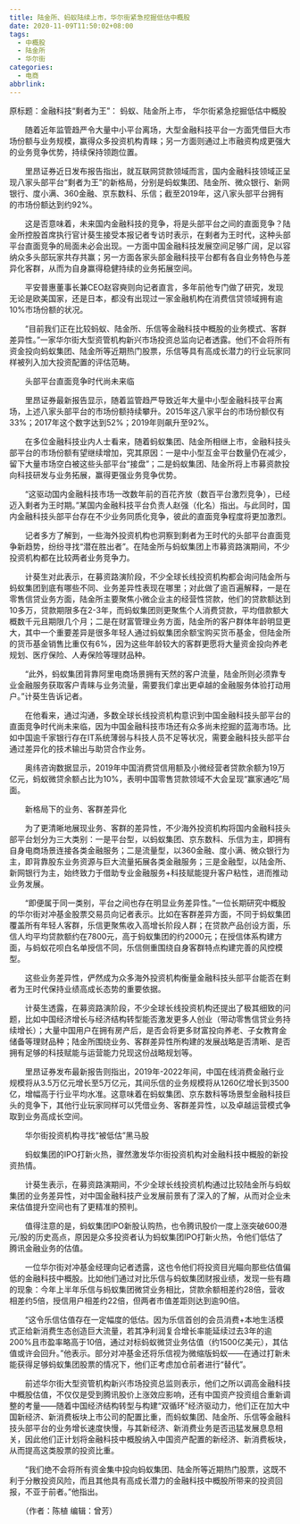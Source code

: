 ```yaml
---
title: 陆金所、蚂蚁陆续上市，华尔街紧急挖掘低估中概股
date: 2020-11-09T11:50:02+08:00
tags:
  - 中概股
  - 陆金所
  - 华尔街
categories:
  - 电商
abbrlink:
---
```


原标题：金融科技“剩者为王”： 蚂蚁、陆金所上市， 华尔街紧急挖掘低估中概股

　　随着近年监管趋严令大量中小平台离场，大型金融科技平台一方面凭借巨大市场份额与业务规模，赢得众多投资机构青睐；另一方面则通过上市融资构成更强大的业务竞争优势，持续保持领跑位置。

　　里昂证券近日发布报告指出，就互联网贷款领域而言，国内金融科技领域正呈现八家头部平台“剩者为王”的新格局，分别是蚂蚁集团、陆金所、微众银行、新网银行、度小满、360金融、京东数科、乐信；截至2019年，这八家头部平台拥有的市场份额达到约92%。

　　这是否意味着，未来国内金融科技的竞争，将是头部平台之间的直面竞争？陆金所控股首席执行官计葵生接受本报记者专访时表示，在剩者为王时代，这种头部平台直面竞争的局面未必会出现。一方面中国金融科技发展空间足够广阔，足以容纳众多头部玩家共存共赢；另一方面各家头部金融科技平台都有各自业务特色与差异化客群，从而为自身赢得稳健持续的业务拓展空间。

　　平安普惠董事长兼CEO赵容奭则向记者直言，多年前他专门做了研究，发现无论是欧美国家，还是日本，都没有出现过一家金融机构在消费信贷领域拥有逾10%市场份额的状况。

　　“目前我们正在比较蚂蚁、陆金所、乐信等金融科技中概股的业务模式、客群差异性。”一家华尔街大型资管机构新兴市场投资总监向记者透露。他们不会将所有资金投向蚂蚁集团、陆金所等近期热门股票，乐信等具有高成长潜力的行业玩家同样被列入加大投资配置的评估范畴。

　　头部平台直面竞争时代尚未来临

　　里昂证券最新报告显示，随着监管趋严导致近年大量中小型金融科技平台离场，上述八家头部平台的市场份额持续攀升。2015年这八家平台的市场份额仅有33%；2017年这个数字达到52%；2019年则飙升至92%。

　　在多位金融科技业内人士看来，随着蚂蚁集团、陆金所相继上市，金融科技头部平台的市场份额有望继续增加，究其原因：一是中小型互金平台数量仍在减少，留下大量市场空白被这些头部平台“接盘”；二是蚂蚁集团、陆金所将上市募资款投向科技研发与业务拓展，赢得更强业务竞争优势。

　　“这驱动国内金融科技市场一改数年前的百花齐放（数百平台激烈竞争），已经迈入剩者为王时期。”某国内金融科技平台负责人赵强（化名）指出。与此同时，国内金融科技头部平台存在不少业务同质化竞争，彼此的直面竞争程度将更加激烈。

　　记者多方了解到，一些海外投资机构也洞察到剩者为王时代的头部平台直面竞争新趋势，纷纷寻找“潜在胜出者”。在陆金所与蚂蚁集团上市募资路演期间，不少投资机构都在比较两者业务竞争力。

　　计葵生对此表示，在募资路演阶段，不少全球长线投资机构都会询问陆金所与蚂蚁集团到底有哪些不同、业务差异性表现在哪里；对此做了逾百遍解释，一是在零售信贷业务方面，陆金所主要聚焦小微企业主的经营性贷款，他们的贷款额达到10多万，贷款期限多在2-3年，而蚂蚁集团则更聚焦个人消费贷款，平均借款额大概数千元且期限几个月；二是在财富管理业务方面，陆金所的客户群体年龄明显更大，其中一个重要差异是很多年轻人通过蚂蚁集团余额宝购买货币基金，但陆金所的货币基金销售比重仅有6%，因为这些年龄较大的客群更愿将大量资金投向养老规划、医疗保险、人寿保险等理财品种。

　　“此外，蚂蚁集团背靠阿里电商场景拥有天然的客户流量，陆金所则必须靠专业金融服务获取客户青睐与业务流量，需要我们拿出更卓越的金融服务体验打动用户。”计葵生告诉记者。

　　在他看来，通过沟通，多数全球长线投资机构意识到中国金融科技头部平台的直面竞争时代尚未来临，因为中国金融科技市场还有众多尚未挖掘的蓝海市场。比如中国逾千家银行存在IT系统薄弱与科技人员不足等状况，需要金融科技头部平台通过差异化的技术输出与助贷合作业务。

　　奥纬咨询数据显示，2019年中国消费贷信用额及小微经营者贷款余额为19万亿元，蚂蚁微贷余额占比为10%，表明中国零售贷款领域不大会呈现“赢家通吃”局面。

　　新格局下的业务、客群差异化

　　为了更清晰地展现业务、客群的差异性，不少海外投资机构将国内金融科技头部平台划分为三大类别：一是平台型，以蚂蚁集团、京东数科、乐信为主，即拥有自身电商场景连接各类金融服务；二是流量型，以360金融、度小满、微众银行为主，即背靠股东业务资源与巨大流量拓展各类金融服务；三是金融型，以陆金所、新网银行为主，始终致力于借助专业金融服务+科技赋能提升客户粘性，进而推动业务发展。

　　“即便属于同一类别，平台之间也存在明显业务差异性。”一位长期研究中概股的华尔街对冲基金股票交易员向记者表示。比如在客群差异方面，不同于蚂蚁集团覆盖所有年轻人客群，乐信更聚焦收入高增长阶段人群；在贷款产品创设方面，乐信人均平均贷款额约在7800元，高于蚂蚁集团的约2000元；在授信体系构建方面，与蚂蚁花呗白名单授信不同，乐信侧重围绕自身客群特点构建完善的风控模型。

　　这些业务差异性，俨然成为众多海外投资机构衡量金融科技头部平台能否在剩者为王时代保持业绩高成长态势的重要依据。

　　计葵生透露，在募资路演阶段，不少全球长线投资机构还提出了极其细致的问题，比如中国经济增长与经济结构转型能否激发更多人创业（带动零售信贷业务持续增长）；大量中国用户在拥有房产后，是否会将更多财富投向养老、子女教育金储备等理财品种；陆金所围绕业务、客群差异性所构建的发展战略是否清晰、是否拥有足够的科技赋能与运营能力兑现这份战略规划等。

　　里昂证券发布最新报告则指出，2019年-2022年间，中国在线消费金融行业规模将从3.5万亿元增长至5万亿元，其间乐信的业务规模将从1260亿增长到3500亿，增幅高于行业平均水准。这意味着在蚂蚁集团、京东数科等场景型金融科技巨头的竞争下，其他行业玩家同样可以凭借业务、客群差异性，以及卓越运营模式争取到业务高成长空间。

　　华尔街投资机构寻找“被低估”黑马股

　　蚂蚁集团的IPO打新火热，骤然激发华尔街投资机构对金融科技中概股的新投资热情。

　　计葵生表示，在募资路演期间，不少全球长线投资机构通过比较陆金所与蚂蚁集团的业务差异性，对中国金融科技产业发展前景有了深入的了解，从而对企业未来估值提升空间也有了更精准的预判。

　　值得注意的是，蚂蚁集团IPO新股认购热，也令腾讯股价一度上涨突破600港元/股的历史高点，原因是众多投资者认为蚂蚁集团IPO打新火热，令他们低估了腾讯金融业务的估值。

　　一位华尔街对冲基金经理向记者透露，这也令他们将投资目光瞄向那些估值偏低的金融科技中概股。比如他们通过对比乐信与蚂蚁集团财报业绩，发现一些有趣的现象：今年上半年乐信与蚂蚁集团微贷业务相比，贷款余额相差约28倍，营收相差约5倍，授信用户相差约22倍，但两者市值差距则达到逾90倍。

　　“这令乐信估值存在一定幅度的低估。因为乐信首创的会员消费+本地生活模式正给新消费生态创造巨大流量，若其净利润复合增长率能延续过去3年的逾200%且市盈率略高于10倍，通过对标蚂蚁微贷业务估值（约1500亿美元），其估值或许会回升。”他表示。部分对冲基金还将乐信视为微缩版蚂蚁——在通过打新未能获得足够蚂蚁集团股票的情况下，他们正考虑加仓前者进行“替代”。

　　前述华尔街大型资管机构新兴市场投资总监则表示，他们之所以调高金融科技中概股估值，不仅仅是受到腾讯股价上涨效应影响，还有中国资产投资组合重新调整的考量——随着中国经济结构转型与构建“双循环”经济驱动力，他们正在加大中国新经济、新消费板块上市公司的配置比重，而蚂蚁集团、陆金所、乐信等金融科技头部平台的业务增长速度快慢，与其新经济、新消费业务是否迅猛发展息息相关，因此他们正计划将金融科技中概股纳入中国资产配置的新经济、新消费板块，从而提高这类股票的投资比重。

　　“我们绝不会将所有资金集中投向蚂蚁集团、陆金所等近期热门股票，这既不利于分散投资风险，而且其他具有高成长潜力的金融科技中概股所带来的投资回报，不亚于前者。”他指出。

　　（作者：陈植 编辑：曾芳）